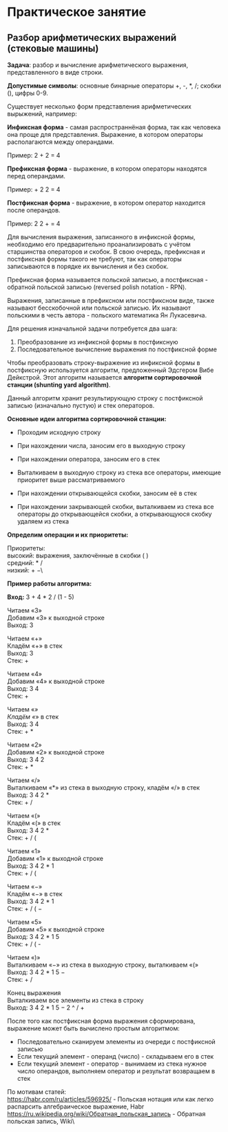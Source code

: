 # Практическое занятие
## Разбор арифметических выражений (стековые машины)

**Задача**: разбор и вычисление арифметического выражения, представленного в виде строки.

**Допустимые символы**: основные бинарные операторы +, -, *, /; скобки (), цифры 0-9.

Существует несколько форм представления арифметических вырыжений, например:

**Инфиксная форма** - самая распространнёная форма, так как человека она проще для представления.
Выражение, в котором операторы располагаются между операндами.

Пример: 2 + 2 = 4

**Префиксная форма** - выражение, в котором операторы находятся перед операндами.

Пример: + 2 2 = 4

**Постфиксная форма** - выражение, в котором оператор находится после операндов.

Пример: 2 2 + = 4

Для вычисления выражения, записанного в инфиксной формы, необходимо его предварительно проанализировать с учётом старшинства операторов и скобок.
В свою очередь, префиксная и постфиксная формы такого не требуют, так как операторы записываются в порядке их вычисления и без скобок.

Префиксная форма называется польской записью, а постфиксная - обратной польской записью (reversed polish notation - RPN).


Выражения, записанные в префиксном или постфиксном виде, также называют бесскобочной или польской записью.
Их называют польскими в честь автора - польского математика Ян Лукасевича.

Для решения изначальной задачи потребуется два шага:
1. Преобразование из инфиксной формы в постфиксную
2. Последовательное вычисление выражения по постфиксной форме


Чтобы преобразовать строку-выражение из инфиксной формы в постфиксную используется алгоритм, предложенный Эдсгером Вибе Дейкстрой.
Этот алгоритм называется **алгоритм сортировочной станции (shunting yard algorithm)**.

Данный алгоритм хранит результирующую строку с постфиксной записью (изначально пустую) и стек операторов.

**Основные идеи алгоритма сортировочной станции:**

- Проходим исходную строку

- При нахождении числа, заносим его в выходную строку

- При нахождении оператора, заносим его в стек

- Выталкиваем в выходную строку из стека все операторы, имеющие приоритет выше рассматриваемого

- При нахождении открывающейся скобки, заносим её в стек

- При нахождении закрывающей скобки, выталкиваем из стека все операторы до открывающейся скобки, а открывающуюся скобку удаляем из стека


**Определим операции и их приоритеты:**

Приоритеты:\
высокий: выражения, заключённые в скобки ( )\
средний: * /\
низкий: + −\

**Пример работы алгоритма:**

**Вход:** 3 + 4 * 2 / (1 - 5)

Читаем «3»\
 Добавим «3» к выходной строке\
  Выход: 3

Читаем «+»\
 Кладём «+» в стек\
  Выход: 3\
  Стек: +

Читаем «4»\
 Добавим «4» к выходной строке\
  Выход: 3 4\
  Стек: +

Читаем «*»\
 Кладём «*» в стек\
  Выход: 3 4\
  Стек: + *

Читаем «2»\
 Добавим «2» к выходной строке\
  Выход: 3 4 2\
  Стек: + *

Читаем «/»\
 Выталкиваем «*» из стека в выходную строку, кладём «/» в стек\
  Выход: 3 4 2 *\
  Стек: + /

Читаем «(»\
 Кладём «(» в стек\
  Выход: 3 4 2 *\
  Стек: + / (

Читаем «1»\
 Добавим «1» к выходной строке\
  Выход: 3 4 2 * 1\
  Стек: + / (

Читаем «−»\
 Кладём «−» в стек\
  Выход: 3 4 2 * 1\
  Стек: + / ( −

Читаем «5»\
 Добавим «5» к выходной строке\
  Выход: 3 4 2 * 1 5\
  Стек: + / ( -

Читаем «)»\
 Выталкиваем «−» из стека в выходную строку, выталкиваем «(»\
  Выход: 3 4 2 * 1 5 −\
  Стек: + /

Конец выражения\
 Выталкиваем все элементы из стека в строку\
  Выход: 3 4 2 * 1 5 − 2 ^ / +

После того как постфиксная форма выражения сформирована, выражение может быть вычислено простым алгоритмом:
- Последовательно сканируем элементы из очереди с постфиксной записью
- Если текущий элемент - операнд (число) - складываем его в стек
- Если текущий элемент - оператор - вынимаем из стека нужное число операндов, выполняем оператор и результат возвращаем в стек

По мотивам статей:\
https://habr.com/ru/articles/596925/ - Польская нотация или как легко распарсить алгебраическое выражение, Habr\
https://ru.wikipedia.org/wiki/Обратная_польская_запись - Обратная польская запись, Wiki\
